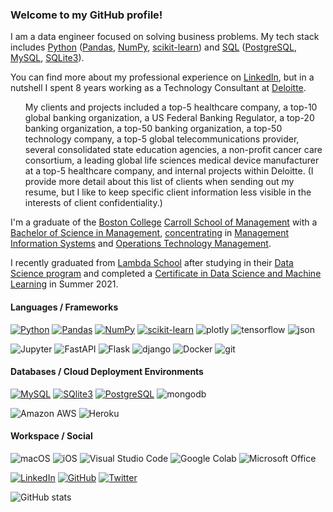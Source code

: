 ### Welcome to my GitHub profile!

I am a data engineer focused on solving business problems. My tech stack includes [Python](https://www.python.org/) ([Pandas](https://pandas.pydata.org/), [NumPy](https://numpy.org/), [scikit-learn](https://scikit-learn.org/)) and [SQL](https://www.iso.org/standard/63555.html) ([PostgreSQL](https://www.postgresql.org/), [MySQL](https://www.mysql.com/), [SQLite3](https://sqlite.org/)).

You can find more about my professional experience on [LinkedIn](https://www.LinkedIn.com/in/PaulSantora), but in a nutshell I spent 8 years working as a Technology Consultant at [Deloitte](https://www.deloittedigital.com/).

<ul>My clients and projects included a top-5 healthcare company, a top-10 global banking organization, a US Federal Banking Regulator, a top-20 banking organization, a top-50 banking organization, a top-50 technology company, a top-5 global telecommunications provider, several consolidated state education agencies, a non-profit cancer care consortium, a leading global life sciences medical device manufacturer at a top-5 healthcare company, and internal projects within Deloitte. (I provide more detail about this list of clients when sending out my resume, but I like to keep specific client information less visible in the interests of client confidentiality.)</ul>

I'm a graduate of the [Boston College](https://www.bc.edu/) [Carroll School of Management](https://www.bc.edu/content/bc-web/schools/carroll-school.html) with a [Bachelor of Science in Management](https://www.bc.edu/content/bc-web/schools/carroll-school/undergraduate/academics.html), [concentrating](https://www.bc.edu/bc-web/schools/carroll-school/academic-departments/concentrations.html) in [Management Information Systems](https://www.bc.edu/content/bc-web/schools/carroll-school/academic-departments/information-systems/concentration---academics.html) and [Operations Technology Management](https://www.bc.edu/content/bc-web/schools/carroll-school/academic-departments/business-analytics/concentration-academics.html#operations_management_concentration).

I recently graduated from [Lambda School](https://lambdaschool.com/) after studying in their [Data Science program](https://lambdaschool.com/courses/data-science) and completed a [Certificate in Data Science and Machine Learning](https://www.credly.com/org/lambda-school/badge/data-science-machine-learning.1) in Summer 2021.

#### Languages / Frameworks
[![Python](https://img.shields.io/badge/Python-3776AB?style=for-the-badge&logo=python&logoColor=white)](https://www.python.org/)
[![Pandas](https://img.shields.io/badge/Pandas-2C2D72?style=for-the-badge&logo=pandas&logoColor=white)](https://pandas.pydata.org/)
[![NumPy](https://img.shields.io/badge/Numpy-777BB4?style=for-the-badge&logo=numpy&logoColor=white)](https://numpy.org/)
[![scikit-learn](https://img.shields.io/badge/scikit_learn-F7931E?style=for-the-badge&logo=scikit-learn&logoColor=white)](https://scikit-learn.org/)
![plotly](https://img.shields.io/badge/Plotly-239120?style=for-the-badge&logo=plotly&logoColor=white)
![tensorflow](https://img.shields.io/badge/TensorFlow-FF6F00?style=for-the-badge&logo=TensorFlow&logoColor=white)
![json](https://img.shields.io/badge/json-5E5C5C?style=for-the-badge&logo=json&logoColor=white)

![Jupyter](https://img.shields.io/badge/Jupyter-F37626.svg?&style=for-the-badge&logo=Jupyter&logoColor=white)
![FastAPI](https://img.shields.io/badge/fastapi-109989?style=for-the-badge&logo=FASTAPI&logoColor=white)
![Flask](https://img.shields.io/badge/Flask-000000?style=for-the-badge&logo=flask&logoColor=white)
![django](https://img.shields.io/badge/Django-092E20?style=for-the-badge&logo=django&logoColor=white)
![Docker](https://img.shields.io/badge/Docker-2CA5E0?style=for-the-badge&logo=docker&logoColor=white)
![git](https://img.shields.io/badge/Git-F05032?style=for-the-badge&logo=git&logoColor=white)

#### Databases / Cloud Deployment Environments
[![MySQL](https://img.shields.io/badge/MySQL-00000F?style=for-the-badge&logo=mysql&logoColor=white)](https://www.mysql.com/)
[![SQlite3](https://img.shields.io/badge/SQLite-07405E?style=for-the-badge&logo=sqlite&logoColor=white)](https://sqlite.org/)
[![PostgreSQL](https://img.shields.io/badge/PostgreSQL-316192?style=for-the-badge&logo=postgresql&logoColor=white)](https://www.postgresql.org/)
![mongodb](https://img.shields.io/badge/MongoDB-white?style=for-the-badge&logo=mongodb&logoColor=4EA94B)

![Amazon AWS](https://img.shields.io/badge/Amazon_AWS-232F3E?style=for-the-badge&logo=amazon-aws&logoColor=white)
![Heroku](https://img.shields.io/badge/Heroku-430098?style=for-the-badge&logo=heroku&logoColor=white)

#### Workspace / Social
![macOS](https://img.shields.io/badge/mac%20os-000000?style=for-the-badge&logo=apple&logoColor=white)
![iOS](https://img.shields.io/badge/iOS-000000?style=for-the-badge&logo=ios&logoColor=white)
![Visual Studio Code](https://img.shields.io/badge/Visual_Studio_Code-0078D4?style=for-the-badge&logo=visual%20studio%20code&logoColor=white)
![Google Colab](https://img.shields.io/badge/Colab-F9AB00?style=for-the-badge&logo=googlecolab&color=525252)
![Microsoft Office](https://img.shields.io/badge/Microsoft_Office-D83B01?style=for-the-badge&logo=microsoft-office&logoColor=white)

[![LinkedIn](https://img.shields.io/badge/LinkedIn-0077B5?style=for-the-badge&logo=linkedin&logoColor=white)](https://www.LinkedIn.com/in/PaulSantora)
[![GitHub](https://img.shields.io/badge/GitHub-100000?style=for-the-badge&logo=github&logoColor=white)](https://github.com/santorap)
[![Twitter](https://img.shields.io/badge/Twitter-1DA1F2?style=for-the-badge&logo=twitter&logoColor=white)](https://twitter.com/psantora)

![GitHub stats](https://github-readme-stats.vercel.app/api/?username=santorap&theme=dark)
